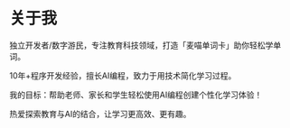 # 关于我

独立开发者/数字游民，专注教育科技领域，打造「麦喵单词卡」助你轻松学单词。

10年+程序开发经验，擅长AI编程，致力于用技术简化学习过程。

我的目标：帮助老师、家长和学生轻松使用AI编程创建个性化学习体验！

热爱探索教育与AI的结合，让学习更高效、更有趣。
